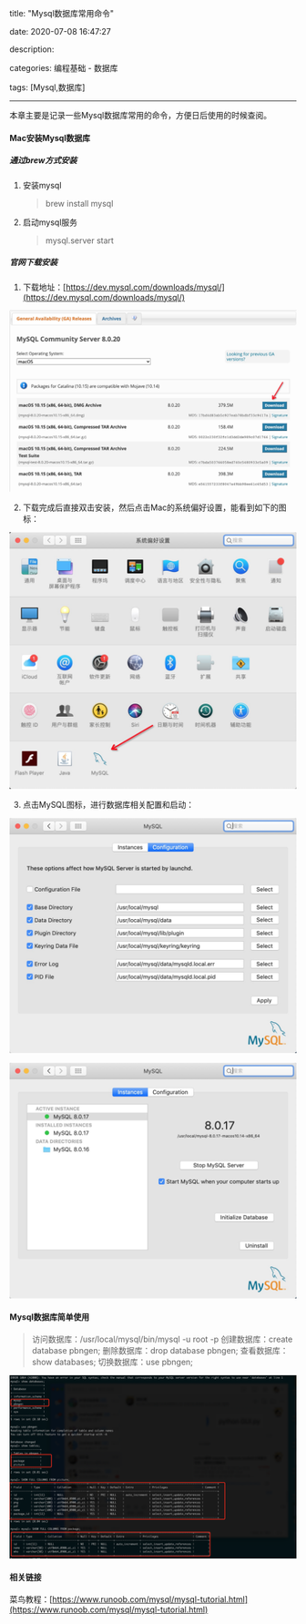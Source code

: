 title: "Mysql数据库常用命令"

date: 2020-07-08 16:47:27

description: 

categories: 编程基础 - 数据库

tags: [Mysql,数据库]

---

本章主要是记录一些Mysql数据库常用的命令，方便日后使用的时候查阅。

#### Mac安装Mysql数据库

##### 通过brew方式安装

1. 安装mysql

	> brew install mysql

2. 启动mysql服务

	> mysql.server start
	
##### 官网下载安装

<!--more-->

1. 下载地址：[https://dev.mysql.com/downloads/mysql/](https://dev.mysql.com/downloads/mysql/)

![](/img/编程数据-Mysql数据库常用命令/20200708165841.jpg)

2. 下载完成后直接双击安装，然后点击Mac的系统偏好设置，能看到如下的图标：

![](/img/编程数据-Mysql数据库常用命令/20200708170149.jpg)

3. 点击MySQL图标，进行数据库相关配置和启动：

![](/img/编程数据-Mysql数据库常用命令/20200708170417.jpg)

![](/img/编程数据-Mysql数据库常用命令/20200708170427.jpg)

#### Mysql数据库简单使用

> 访问数据库：/usr/local/mysql/bin/mysql -u root -p
> 创建数据库：create database pbngen;
> 删除数据库：drop database pbngen;
> 查看数据库：show databases;
> 切换数据库：use pbngen;

![](/img/编程数据-Mysql数据库常用命令/mysql命令.png)

#### 相关链接

菜鸟教程：[https://www.runoob.com/mysql/mysql-tutorial.html](https://www.runoob.com/mysql/mysql-tutorial.html)







